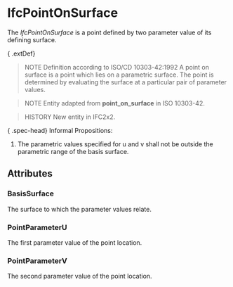 # IfcPointOnSurface

The _IfcPointOnSurface_ is a point defined by two parameter value of its defining surface.

{ .extDef}
> NOTE  Definition according to ISO/CD 10303-42:1992
> A point on surface is a point which lies on a parametric surface. The point is determined by evaluating the surface at a particular pair of parameter values.

> NOTE  Entity adapted from **point_on_surface** in ISO 10303-42.

> HISTORY  New entity in IFC2x2.

{ .spec-head}
Informal Propositions:

1. The parametric values specified for u and v shall not be outside the parametric range of the basis surface.

## Attributes

### BasisSurface
The surface to which the parameter values relate.

### PointParameterU
The first parameter value of the point location.

### PointParameterV
The second parameter value of the point location.
